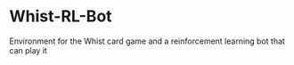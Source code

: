 # Whist-RL-Bot
Environment for the Whist card game and a reinforcement learning bot that can play it
